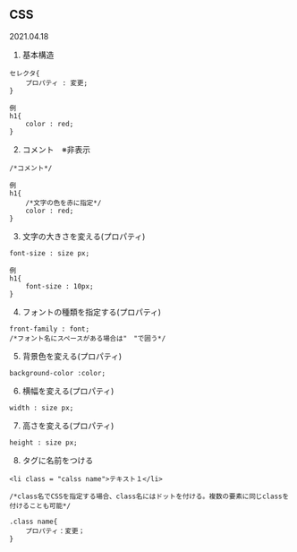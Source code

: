 ## CSS
2021.04.18

1. 基本構造
```
セレクタ{
    プロパティ : 変更;
}
```
```
例
h1{
    color : red;
}
```

2. コメント　※非表示
```
/*コメント*/
```
```
例
h1{
    /*文字の色を赤に指定*/
    color : red;
}
```

3. 文字の大きさを変える(プロパティ)
```
font-size : size px;
```
```
例
h1{
    font-size : 10px;
}
```

4. フォントの種類を指定する(プロパティ)
```
front-family : font;
/*フォント名にスペースがある場合は"　"で囲う*/
```

5. 背景色を変える(プロパティ)
```
background-color :color;
```

6. 横幅を変える(プロパティ)
```
width : size px;
```

7. 高さを変える(プロパティ)
```
height : size px;
```

8. タグに名前をつける
```
<li class = "calss name">テキスト１</li>

/*class名でCSSを指定する場合、class名にはドットを付ける。複数の要素に同じclassを付けることも可能*/

.class name{
    プロパティ：変更；
}
```

```

